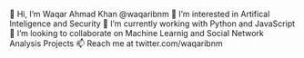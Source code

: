  👋 Hi, I’m Waqar Ahmad Khan @waqaribnm
 👀 I’m interested in Artifical Inteligence and Security
 🌱 I’m currently working with Python and JavaScript
 💞️ I’m looking to collaborate on Machine Learnig and Social Network Analysis Projects
 📫 Reach me at twitter.com/waqaribnm

<!---
waqaribnm/waqaribnm is a ✨ special ✨ repository because its `README.md` (this file) appears on your GitHub profile.
You can click the Preview link to take a look at your changes.
--->
